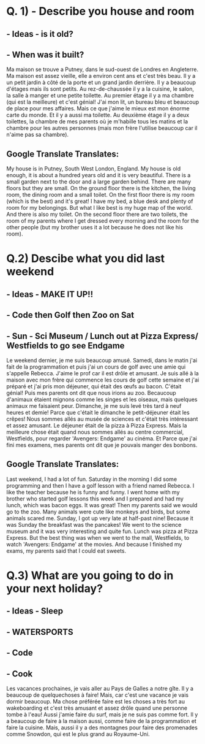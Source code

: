 # Q. 1) - Describe you house and room

 ## - Ideas - is it old?
 
 ##         - When was it built?

Ma maison se trouve a Putney, dans le sud-ouest de Londres en Angleterre. Ma maison est assez vieille, elle a environ cent ans et c'est très beau. Il y a un petit jardin à côté de la porte et un grand jardin derrière. Il y a beaucoup d'étages mais ils sont petits. Au rez-de-chaussée il y a la cuisine, le salon, la salle à manger et une petite toilette. Au premier étage il y a ma chambre (qui est la meilleure) et c'est génial! J'ai mon lit, un bureau bleu et beaucoup de place pour mes affaires. Mais ce que j'aime le mieux est mon énorme carte du monde. Et il y a aussi ma toilette. Au deuxième étage il y a deux toilettes, la chambre de mes parents où je m'habille tous les matins et la chambre pour les autres personnes (mais mon frère l'utilise beaucoup car il n'aime pas sa chambre).

## Google Translate Translates: 

My house is in Putney, South West London, England. My house is old enough, it is about a hundred years old and it is very beautiful. There is a small garden next to the door and a large garden behind. There are many floors but they are small. On the ground floor there is the kitchen, the living room, the dining room and a small toilet. On the first floor there is my room (which is the best) and it's great! I have my bed, a blue desk and plenty of room for my belongings. But what I like best is my huge map of the world. And there is also my toilet. On the second floor there are two toilets, the room of my parents where I get dressed every morning and the room for the other people (but my brother uses it a lot because he does not like his room).

# Q.2) Descibe what you did last weekend

## - Ideas - MAKE IT UP!!

##         - Code then Golf then Zoo on Sat

##         - Sun - Sci Museum / Lunch out at Pizza Express/ Westfields to go see Endgame

Le weekend dernier, je me suis beaucoup amusé.
Samedi, dans le matin j'ai fait de la programmation et puis j'ai un cours de golf avec une amie qui s'appelle Rebecca. J'aime le prof car il est drôle et amusant. Je suis allé à la maison avec mon frère qui commence les cours de golf cette semaine et j'ai préparé et j'ai pris mon déjeuner, qui était des œufs au bacon. C'était génial! Puis mes parents ont dit que nous irions au zoo. Becaucoup d'animaux étaient mignons comme les singes et les oiseaux, mais quelques animaux me faisaient peur.
Dimanche, je me suis levé très tard à neuf heures et demie! Parce que c'était le dimanche le petit-déjeuner était les crêpes! Nous sommes allés au musée de sciences et c'était très intéressant et assez amusant. Le déjeuner était de la pizza à Pizza Express. Mais la meilleure chose était quand nous sommes allés au centre commercial, Westfields, pour regarder 'Avengers: Endgame' au cinéma. Et Parce que j'ai fini mes examens, mes parents ont dit que je pouvais manger des bonbons.


## Google Translate Translates: 

Last weekend, I had a lot of fun.
Saturday in the morning I did some programming and then I have a golf lesson with a friend named Rebecca. I like the teacher because he is funny and funny. I went home with my brother who started golf lessons this week and I prepared and had my lunch, which was bacon eggs. It was great! Then my parents said we would go to the zoo. Many animals were cute like monkeys and birds, but some animals scared me.
Sunday, I got up very late at half-past nine! Because it was Sunday the breakfast was the pancakes! We went to the science museum and it was very interesting and quite fun. Lunch was pizza at Pizza Express. But the best thing was when we went to the mall, Westfields, to watch 'Avengers: Endgame' at the movies. And because I finished my exams, my parents said that I could eat sweets.


# Q.3) What are you going to do in your next holiday?

## - Ideas - Sleep

##         - WATERSPORTS

##         - Code

##         - Cook

Les vacances prochaines, je vais aller au Pays de Galles a notre gîte. Il y a beaucoup de quelquechoses à faire! Mais, car c'est une vacance je vais dormir beaucoup. Ma chose préférée faire est les choses a très fort au wakeboarding et c'est très amusant et assez drôle quand une personne tombe à l'eau! Aussi j'amie faire du surf, mais je ne suis pas comme fort. Il y a beaucoup de faire à la maison aussi, comme faire de la programmation et faire la cuisine. Mais, aussi il y a des montagnes pour faire des promenades comme Snowdon, qui est le plus grand au Royaume-Uni. 
